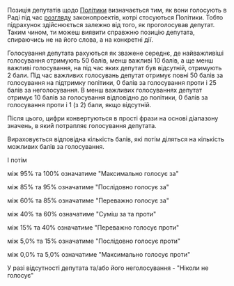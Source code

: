 Позиція депутатів щодо
[Політики](#policies)
визначається тим, як вони голосують в
Раді під час [розгляду](#division)
законопроектів, котрі стосуються Політики.
Тобто підрахунок здійснюється залежно від того, як проголосував депутат. Таким чином, ти можеш виявити справжню 
позицію депутата, спираючись не на його слова, а на конкретні дії. 

Голосування депутата рахуються як зважене середнє, де найважливіші голосування отримують 50 балів, менш важливі 10 балів,
а ще менш важливі голосування, на під час яких депутат був відсутній, отримують 2 бали. Під час важливих голосувань депутат
отримує повні 50 балів за голосування на підтримку політики, 0 балів за голосування проти i 25 балів за неголосування. 
В менш важливих голосуваннях депутат отримує 10 балів за голосування відповідно до політики, 0 балів за голосування проти і 1 (з 2) бали, якщо відсутній.

Після цього, цифри конвертуються в прості фрази на основі діапазону значень, в який потрапляє голосування депутата.

Вираховується відповідна кількість балів, які потім діляться на кількість можливих балів за голосування.

І потім

між 95% та 100% означатиме "Максимально голосує за"

між 85% та 95% означатиме "Послідовно голосує за"

між 60% та 85% означатиме "Переважно голосує за"

між 40% та 60% означатиме "Суміш за та проти"

між 15% та 40% означатиме "Переважно голосує проти"

між 5,0% та 15% означатиме "Послідовно голосує проти"

між 0,0% та 5,0% означатиме "Максимально голосує проти"

У разі відсутності депутата та/або його неголосування - "Ніколи не голосує"